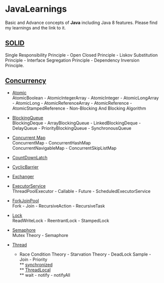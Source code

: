 # JavaLearnings
Basic and Advance concepts of **Java** including Java 8 features. Please find my learnings and the link to it.

## [SOLID](https://github.com/MazinIsmail/JavaLearnings/tree/master/src/main/solid/com/solid)
Single Responsibility Principle - Open Closed Principle - Liskov Substitution Principle - Interface Segregation Principle - Dependency Inversion Principle.


## [Concurrency](https://github.com/MazinIsmail/JavaLearnings/tree/master/src/main/concurrency/com)

* [Atomic](https://github.com/MazinIsmail/JavaLearnings/tree/master/src/main/concurrency/com/atomic/learnings)<br/>
AtomicBoolean - AtomicIntegerArray - AtomicInteger - AtomicLongArray - AtomicLong - AtomicReferenceArray - AtomicReference - AtomicStampedReference - Non-Blocking And Blocking Algorithm

* [BlockingQueue](https://github.com/MazinIsmail/JavaLearnings/tree/master/src/main/concurrency/com/blockingQueue/learnings)<br/>
BlockingDeque - ArrayBlockingQueue - LinkedBlockingDeque - DelayQueue - PriorityBlockingQueue - SynchronousQueue
    
* [Concurrent Map](https://github.com/MazinIsmail/JavaLearnings/tree/master/src/main/concurrency/com/concurrentMap/learnings)<br/>
ConcurrentMap - ConcurrentHashMap<br />
ConcurrentNavigableMap - ConcurrentSkipListMap

* [CountDownLatch](https://github.com/MazinIsmail/JavaLearnings/tree/master/src/main/concurrency/com/countDownLatch/learnings)<br/>

* [CyclicBarrier](https://github.com/MazinIsmail/JavaLearnings/tree/master/src/main/concurrency/com/cyclicBarrier/learnings)<br/>

* [Exchanger](https://github.com/MazinIsmail/JavaLearnings/tree/master/src/main/concurrency/com/exchanger/learnings)<br/>

* [ExecutorService](https://github.com/MazinIsmail/JavaLearnings/tree/master/src/main/concurrency/com/executorService/learnings)<br/>
ThreadPoolExecutor - Callable - Future - ScheduledExecutorService

* [ForkJoinPool](https://github.com/MazinIsmail/JavaLearnings/tree/master/src/main/concurrency/com/forkJoinPool/learnings)<br/>
Fork - Join - RecursiveAction - RecursiveTask

* [Lock](https://github.com/MazinIsmail/JavaLearnings/tree/master/src/main/concurrency/com/lock/learnings)<br/>
ReadWriteLock - ReentrantLock - StampedLock

* [Semaphore](https://github.com/MazinIsmail/JavaLearnings/tree/master/src/main/concurrency/com/semaphore/learnings)<br/>
Mutex Theory - Semaphore

* [Thread](https://github.com/MazinIsmail/JavaLearnings/tree/master/src/main/concurrency/com/thread)<br/>
	* Race Condition Theory - Starvation Theory - DeadLock Sample - Join - Priority<br/>
** [synchronized](https://github.com/MazinIsmail/JavaLearnings/tree/master/src/main/concurrency/com/thread/synchronizedLearnings)<br/>
** [ThreadLocal](https://github.com/MazinIsmail/JavaLearnings/tree/master/src/main/concurrency/com/thread/threadlocal)<br/>
** wait - notify - notifyAll<br/>


